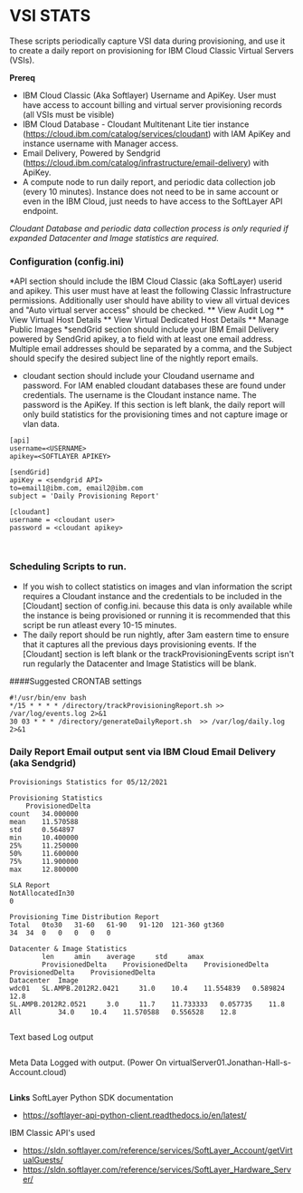 # **VSI STATS**

These scripts periodically capture VSI data during provisioning, and use it to create a daily report on provisioning
for IBM Cloud Classic Virtual Servers (VSIs).



**Prereq**
* IBM Cloud Classic (Aka Softlayer) Username and ApiKey.  User must have access to account billing and virtual server provisioning records (all VSIs must be visible)
* IBM Cloud Database - Cloudant Multitenant Lite tier instance (https://cloud.ibm.com/catalog/services/cloudant) with IAM ApiKey and instance username with Manager access.
* Email Delivery, Powered by Sendgrid (https://cloud.ibm.com/catalog/infrastructure/email-delivery) with ApiKey.
* A compute node to run daily report, and periodic data collection job (every 10 minutes).  Instance does not need to be in same account or even in the IBM Cloud, just needs to have access
to the SoftLayer API endpoint.

_Cloudant Database and periodic data collection process is only requried if expanded Datacenter and Image statistics are required._

### Configuration (config.ini)
*API section should include the IBM Cloud Classic (aka SoftLayer) userid and apikey.   This user must have at least the following Classic Infrastructure permissions.  Additionally user should have
ability to view all virtual devices and "Auto virtual server access" should be checked.
** View Audit Log
** View Virtual Host Details
** View Virtual Dedicated Host Details
** Manage Public Images
*sendGrid section should include your IBM Email Delivery powered by SendGrid apikey, a to field with at least one email address.  Multiple email addresses should be separated by a comma, and the Subject should specify the desired subject line of the nightly report emails.
* cloudant section should include your Cloudand username and password.   For IAM enabled cloudant databases these are found under credentials.  The username is the Cloudant instance name.  The password is the ApiKey.  If this section is left blank, the daily report will only build statistics for the provisioning times and not capture image or vlan data.

```bazaar
[api]
username=<USERNAME>
apikey=<SOFTLAYER APIKEY>

[sendGrid]
apiKey = <sendgrid API>
to=email1@ibm.com, email2@ibm.com
subject = 'Daily Provisioning Report'

[cloudant]
username = <cloudant user>
password = <cloudant apikey>



```
### Scheduling Scripts to run.
* If you wish to collect statistics on images and vlan information the script requires a Cloudant instance and the credentials to be included in the [Cloudant] section of config.ini.
because this data is only available while the instance is being provisioned or running it is recommended that this script be run atleast every 10-15 minutes.
* The daily report should be run nightly, after 3am eastern time to ensure that it captures all the previous days provisioning events.  If the [Cloudant] section is left blank or
the trackProvisioningEvents script isn't run regularly the Datacenter and Image Statistics will be blank.

####Suggested CRONTAB settings
````bazaar
#!/usr/bin/env bash
*/15 * * * * /directory/trackProvisioningReport.sh >> /var/log/events.log 2>&1
30 03 * * * /directory/generateDailyReport.sh  >> /var/log/daily.log 2>&1
````

### Daily Report Email output sent via IBM Cloud Email Delivery (aka Sendgrid)
````
Provisionings Statistics for 05/12/2021

Provisioning Statistics
	ProvisionedDelta
count 	34.000000
mean 	11.570588
std 	0.564897
min 	10.400000
25% 	11.250000
50% 	11.600000
75% 	11.900000
max 	12.800000

SLA Report
NotAllocatedIn30
0

Provisioning Time Distribution Report
Total	0to30	31-60	61-90	91-120	121-360	gt360
34	34	0	0	0	0	0

Datacenter & Image Statistics
		len 	amin 	average 	std 	amax
		ProvisionedDelta 	ProvisionedDelta 	ProvisionedDelta 	ProvisionedDelta 	ProvisionedDelta
Datacenter 	Image 					
wdc01 	SL.AMPB.2012R2.0421 	31.0 	10.4 	11.554839 	0.589824 	12.8
SL.AMPB.2012R2.0521 	3.0 	11.7 	11.733333 	0.057735 	11.8
All 		34.0 	10.4 	11.570588 	0.556528 	12.8


````
Text based Log output
````

````
Meta Data Logged with output.  (Power On virtualServer01.Jonathan-Hall-s-Account.cloud)
````

````

**Links**
SoftLayer Python SDK documentation
* https://softlayer-api-python-client.readthedocs.io/en/latest/

IBM Classic API's used
* https://sldn.softlayer.com/reference/services/SoftLayer_Account/getVirtualGuests/
* https://sldn.softlayer.com/reference/services/SoftLayer_Hardware_Server/